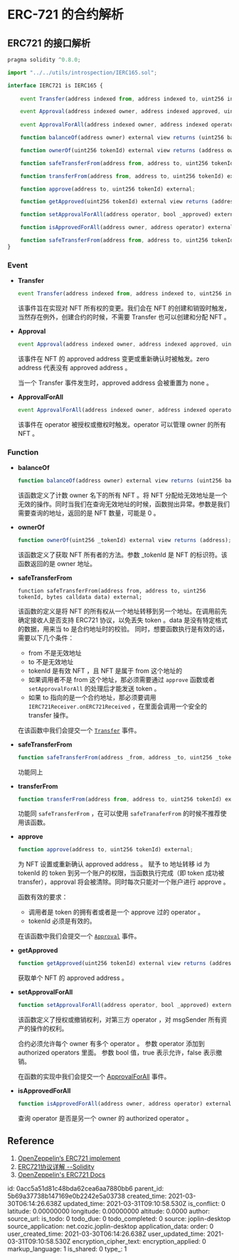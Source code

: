 # ERC-721 的合约解析

## ERC721 的接口解析

```javascript
pragma solidity ^0.8.0;

import "../../utils/introspection/IERC165.sol";

interface IERC721 is IERC165 {
   
    event Transfer(address indexed from, address indexed to, uint256 indexed tokenId);

    event Approval(address indexed owner, address indexed approved, uint256 indexed tokenId);
    
    event ApprovalForAll(address indexed owner, address indexed operator, bool approved);

    function balanceOf(address owner) external view returns (uint256 balance);

    function ownerOf(uint256 tokenId) external view returns (address owner);

    function safeTransferFrom(address from, address to, uint256 tokenId) external;

    function transferFrom(address from, address to, uint256 tokenId) external;

    function approve(address to, uint256 tokenId) external;

    function getApproved(uint256 tokenId) external view returns (address operator);

    function setApprovalForAll(address operator, bool _approved) external;

    function isApprovedForAll(address owner, address operator) external view returns (bool);

    function safeTransferFrom(address from, address to, uint256 tokenId, bytes calldata data) external;
}
```

### Event

- **Transfer**

  ```javascript
  event Transfer(address indexed from, address indexed to, uint256 indexed tokenId);
  ```

  该事件旨在实现对 NFT 所有权的变更。我们会在 NFT 的创建和销毁时触发，当然存在例外，创建合约的时候，不需要 Transfer 也可以创建和分配 NFT 。

- **Approval**

  ```javascript
  event Approval(address indexed owner, address indexed approved, uint256 indexed tokenId);
  ```

  该事件在 NFT 的 approved address 变更或重新确认时被触发。zero address 代表没有 approved address 。

  当一个 Transfer 事件发生时，approved address 会被重置为 none 。

- **ApprovalForAll**

  ```javascript
  event ApprovalForAll(address indexed owner, address indexed operator, bool approved);
  ```

  该事件在 operator 被授权或撤权时触发。operator 可以管理 owner 的所有 NFT 。

### Function

- **balanceOf**

  ```javascript
  function balanceOf(address owner) external view returns (uint256 balance);
  ```

  该函数定义了计数 owner 名下的所有 NFT 。将 NFT 分配给无效地址是一个无效的操作。同时当我们在查询无效地址的时候，函数抛出异常。参数是我们需要查询的地址，返回的是 NFT 数量，可能是 0 。

- **ownerOf**

  ```javascript
  function ownerOf(uint256 _tokenId) external view returns (address);
  ```

  该函数定义了获取 NFT 所有者的方法。参数 _tokenId 是 NFT 的标识符。该函数返回的是 owner 地址。
  
- **safeTransferFrom**

  ```ja
  function safeTransferFrom(address from, address to, uint256 tokenId, bytes calldata data) external;
  ```

  该函数的定义是将 NFT 的所有权从一个地址转移到另一个地址。在调用前先确定接收人是否支持 ERC721 协议，以免丢失 token 。data 是没有特定格式的数据，用来当 to 是合约地址时的校验。
  同时，想要函数执行是有效的话，需要以下几个条件：

  - from 不是无效地址
  - to 不是无效地址
  - tokenId 是有效 NFT ，且 NFT 是属于 from 这个地址的
  - 如果调用者不是 from 这个地址，那必须需要通过 `approve` 函数或者 `setApprovalForAll` 的处理后才能发送 token 。
  - 如果 to 指向的是一个合约地址，那必须要调用 `IERC721Receiver.onERC721Received` ，在里面会调用一个安全的 transfer 操作。

  在该函数中我们会提交一个 [`Transfer`](#Transfer) 事件。

- **safeTransferFrom**

  ```javascript
  function safeTransferFrom(address _from, address _to, uint256 _tokenId) external;
  ```

  功能同上

- **transferFrom**

  ```javascript
  function transferFrom(address from, address to, uint256 tokenId) external;
  ```

  功能同 `safeTransferFrom` ，在可以使用 `safeTranaferFrom` 的时候不推荐使用该函数。
  
- **approve**

  ```javascript
  function approve(address to, uint256 tokenId) external;
  ```

  为 NFT 设置或重新确认 approved address 。
  赋予 to 地址转移 id 为 tokenId 的 token 到另一个账户的权限，当函数执行完成（即 token 成功被 transfer），approval 将会被清除。同时每次只能对一个账户进行 approve 。

  函数有效的要求：

  - 调用者是 token 的拥有者或者是一个 approve 过的 operator 。
  - tokenId 必须是有效的。

  在该函数中我们会提交一个 [`Approval`](#Approval) 事件。

- **getApproved**

  ```javascript
  function getApproved(uint256 tokenId) external view returns (address operator);
  ```

  获取单个 NFT 的 approved address 。
  
- **setApprovalForAll**

  ```javascript
  function setApprovalForAll(address operator, bool _approved) external;
  ```

  该函数定义了授权或撤销权利，对第三方 operator ，对 msgSender 所有资产的操作的权利。

  合约必须允许每个 owner 有多个 operator 。
  参数 operator 添加到 authorized operators 里面。
  参数 bool 值，true 表示允许，false 表示撤销。

  在函数的实现中我们会提交一个 [ApprovalForAll](#ApprovalForAll) 事件。

- **isApprovedForAll**

  ```javascript
  function isApprovedForAll(address owner, address operator) external view returns (bool);
  ```

  查询 operator 是否是另一个 owner 的 authorized operator 。







## Reference

1. [OpenZeppelin‘s ERC721 implement](https://github.com/OpenZeppelin/openzeppelin-contracts/tree/master/contracts/token/ERC721)
2. [ERC721协议详解 --Solidity](https://studygolang.com/articles/17087)
3. [OpenZeppelin's ERC721 Docs](https://docs.openzeppelin.com/contracts/4.x/erc721)



id: 0acc5a51d81c48bda62cea6aa7880bb6
parent_id: 5b69a37738b147169e0b2242e5a03738
created_time: 2021-03-30T06:14:26.638Z
updated_time: 2021-03-31T09:10:58.530Z
is_conflict: 0
latitude: 0.00000000
longitude: 0.00000000
altitude: 0.0000
author: 
source_url: 
is_todo: 0
todo_due: 0
todo_completed: 0
source: joplin-desktop
source_application: net.cozic.joplin-desktop
application_data: 
order: 0
user_created_time: 2021-03-30T06:14:26.638Z
user_updated_time: 2021-03-31T09:10:58.530Z
encryption_cipher_text: 
encryption_applied: 0
markup_language: 1
is_shared: 0
type_: 1